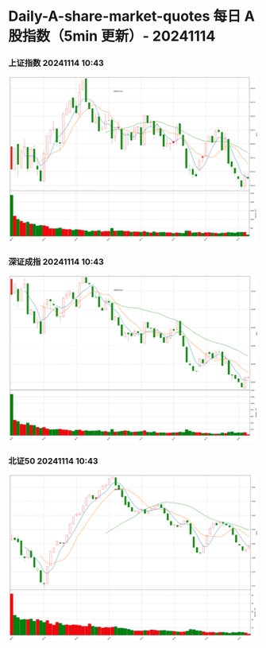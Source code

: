 
# Daily-A-share-market-quotes 每日 A 股指数（5min 更新）- 20241114

### 上证指数 20241114 10:43
![](./fig/2024/11/20241114-sh000001.png)

### 深证成指 20241114 10:43
![](./fig/2024/11/20241114-sz399001.png)

### 北证50 20241114 10:43
![](./fig/2024/11/20241114-bj899050.png)
